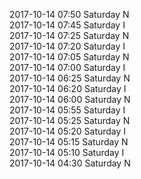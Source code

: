 2017-10-14 07:50 Saturday  N  
2017-10-14 07:45 Saturday  I  
2017-10-14 07:25 Saturday  N  
2017-10-14 07:20 Saturday  I  
2017-10-14 07:05 Saturday  N  
2017-10-14 07:00 Saturday  I  
2017-10-14 06:25 Saturday  N  
2017-10-14 06:20 Saturday  I  
2017-10-14 06:00 Saturday  N  
2017-10-14 05:55 Saturday  I  
2017-10-14 05:25 Saturday  N  
2017-10-14 05:20 Saturday  I  
2017-10-14 05:15 Saturday  N  
2017-10-14 05:10 Saturday  I  
2017-10-14 04:30 Saturday  N  
